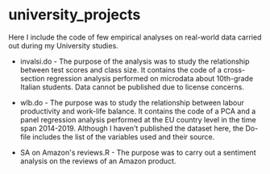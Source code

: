 # university_projects
Here I include the code of few empirical analyses on real-world data carried out during my University studies.

- invalsi.do -
The purpose of the analysis was to study the relationship between test scores and class size.
It contains the code of a cross-section regression analysis performed on microdata about 10th-grade Italian students.
Data cannot be published due to license concerns.

- wlb.do -
The purpose was to study the relationship between labour productivity and work-life balance.
It contains the code of a PCA and a panel regression analysis performed at the EU country level in the time span 2014-2019.
Although I haven't published the dataset here, the Do-file includes the list of the variables used and their source.

- SA on Amazon's reviews.R -
The purpose was to carry out a sentiment analysis on the reviews of an Amazon product.
